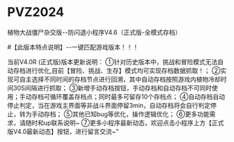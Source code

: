 # PVZ2024
植物大战僵尸杂交版--防闪退小程序V4.6（正式版-全模式存档）

#【此版本特点说明】--一键匹配游戏版本！！！


当前V4.0R (正式版)版本更新说明：
①针对历史版本中，挑战和冒险模式无法自动存档进行优化,目前【冒险、挑战、生存】模式均可实现存档数据抓取！；
②实现可自主选择不同时间的存档节点进行回溯，其中自动存档按照游戏内植物冷却时间30S间隔进行抓取；
③新增手动存档按钮，手动存档和自动存档不可同时使用；手动存档可循环覆盖存档点；同时最多可留存10个存档点；
④自动存档自动停止判定，当在游戏主界面等非战斗界面停留3min，自动存档将会自行判定停止，转为手动存档；
⑤其他已知bug等优化，操作逻辑优化；
⑥更多功能需求，请随时和up联系说明~
⑦更多小程序最新动态，欢迎点击小程序上方【正式版V4.0最新动态】按钮，进行留言交流~"
